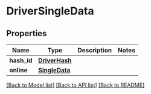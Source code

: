 # DriverSingleData

## Properties
Name | Type | Description | Notes
------------ | ------------- | ------------- | -------------
**hash_id** | [**DriverHash**](DriverHash.md) |  | 
**online** | [**SingleData**](SingleData.md) |  | 

[[Back to Model list]](../README.md#documentation-for-models) [[Back to API list]](../README.md#documentation-for-api-endpoints) [[Back to README]](../README.md)

